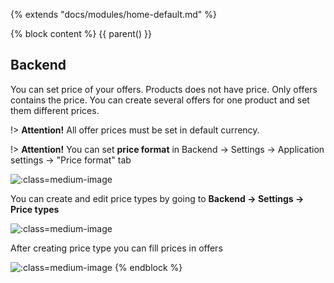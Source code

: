 {% extends "docs/modules/home-default.md" %}

{% block content %}
{{ parent() }}

## Backend

You can set price of your offers. Products does not have price.
Only offers contains the price.
You can create several offers for one product and set them different prices.

!> **Attention!** All offer prices must be set in default currency.

!> **Attention!** You can set **price format** in Backend -> Settings -> Application settings -> "Price format" tab

![](./../../assets/images/backend-settings-1.png ':class=medium-image')

You can create and edit price types by going to **Backend -> Settings -> Price types**

![](./../../assets/images/backend-price-type-1.png ':class=medium-image')

After creating price type you can fill prices in offers

![](./../../assets/images/backend-price-type-2.png ':class=medium-image')
{% endblock %}
